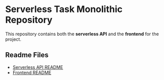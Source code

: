 # Serverless Task Monolithic Repository

This repository contains both the **serverless API** and the **frontend** for the project.

## Readme Files

- [Serverless API README](./serverless-api/README.md)
- [Frontend README](./frontend/README.md)

